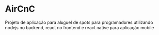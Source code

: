 # AirCnC
Projeto de aplicação para aluguel de spots para programadores utilizando nodejs no backend, react no frontend e react native para aplicação mobile
